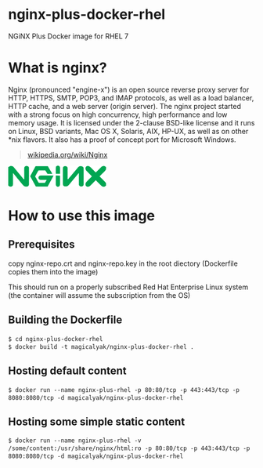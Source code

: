 # nginx-plus-docker-rhel

NGiNX Plus Docker image for RHEL 7

# What is nginx?

Nginx (pronounced "engine-x") is an open source reverse proxy server for HTTP, HTTPS, SMTP, POP3, and IMAP protocols, as well as a load balancer, HTTP cache, and a web server (origin server). The nginx project started with a strong focus on high concurrency, high performance and low memory usage. It is licensed under the 2-clause BSD-like license and it runs on Linux, BSD variants, Mac OS X, Solaris, AIX, HP-UX, as well as on other *nix flavors. It also has a proof of concept port for Microsoft Windows.

> [wikipedia.org/wiki/Nginx](https://en.wikipedia.org/wiki/Nginx)

![logo](https://raw.githubusercontent.com/docker-library/docs/01c12653951b2fe592c1f93a13b4e289ada0e3a1/nginx/logo.png)

# How to use this image

## Prerequisites

copy nginx-repo.crt and nginx-repo.key in the root diectory (Dockerfile copies them into the image)

This should run on a properly subscribed Red Hat Enterprise Linux system (the container will assume the subscription from the OS)

## Building the Dockerfile

```console
$ cd nginx-plus-docker-rhel
$ docker build -t magicalyak/nginx-plus-docker-rhel .
```

## Hosting default content

```console
$ docker run --name nginx-plus-rhel -p 80:80/tcp -p 443:443/tcp -p 8080:8080/tcp -d magicalyak/nginx-plus-docker-rhel
```

## Hosting some simple static content

```console
$ docker run --name nginx-plus-rhel -v /some/content:/usr/share/nginx/html:ro -p 80:80/tcp -p 443:443/tcp -p 8080:8080/tcp -d magicalyak/nginx-plus-docker-rhel
```
